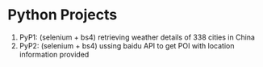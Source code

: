 # Python Projects
1. PyP1: (selenium + bs4) retrieving weather details of 338 cities in China
1. PyP2: (selenium + bs4) ussing baidu API to get POI with location information provided
